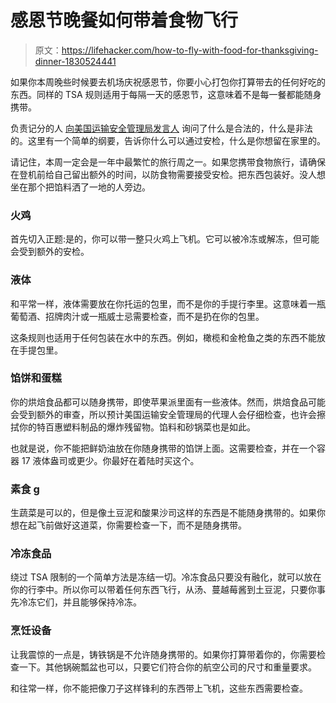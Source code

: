 # 感恩节晚餐如何带着食物飞行

> 原文：<https://lifehacker.com/how-to-fly-with-food-for-thanksgiving-dinner-1830524441>

如果你本周晚些时候要去机场庆祝感恩节，你要小心打包你打算带去的任何好吃的东西。同样的 TSA 规则适用于每隔一天的感恩节，这意味着不是每一餐都能随身携带。



负责记分的人 [向美国运输安全管理局发言人](https://thepointsguy.com/news/how-to-travel-through-the-airport-with-thanksgiving-dinner/) 询问了什么是合法的，什么是非法的。这里有一个简单的纲要，告诉你什么可以通过安检，什么是你想留在家里的。

请记住，本周一定会是一年中最繁忙的旅行周之一。如果您携带食物旅行，请确保在登机前给自己留出额外的时间，以防食物需要接受安检。把东西包装好。没人想坐在那个把馅料洒了一地的人旁边。

### 火鸡

首先切入正题:是的，你可以带一整只火鸡上飞机。它可以被冷冻或解冻，但可能会受到额外的安检。

### 液体

和平常一样，液体需要放在你托运的包里，而不是你的手提行李里。这意味着一瓶葡萄酒、招牌肉汁或一瓶威士忌需要检查，而不是扔在你的包里。

这条规则也适用于任何包装在水中的东西。例如，橄榄和金枪鱼之类的东西不能放在手提包里。

### 馅饼和蛋糕

你的烘焙食品都可以随身携带，即使苹果派里面有一些液体。然而，烘焙食品可能会受到额外的审查，所以预计美国运输安全管理局的代理人会仔细检查，也许会擦拭你的特百惠塑料制品的爆炸残留物。馅料和砂锅菜也是如此。

也就是说，你不能把鲜奶油放在你随身携带的馅饼上面。这需要检查，并在一个容器 17 液体盎司或更少。你最好在着陆时买这个。

### 素食 g

生蔬菜是可以的，但是像土豆泥和酸果沙司这样的东西是不能随身携带的。如果你想在起飞前做好这道菜，你需要检查一下，而不是随身携带。

### 冷冻食品

绕过 TSA 限制的一个简单方法是冻结一切。冷冻食品只要没有融化，就可以放在你的行李中。所以你可以带着任何东西飞行，从汤、蔓越莓酱到土豆泥，只要你事先冷冻它们，并且能够保持冷冻。

### 烹饪设备

让我震惊的一点是，铸铁锅是不允许随身携带的。如果你打算带着你的，你需要检查一下。其他锅碗瓢盆也可以，只要它们符合你的航空公司的尺寸和重量要求。

和往常一样，你不能把像刀子这样锋利的东西带上飞机，这些东西需要检查。